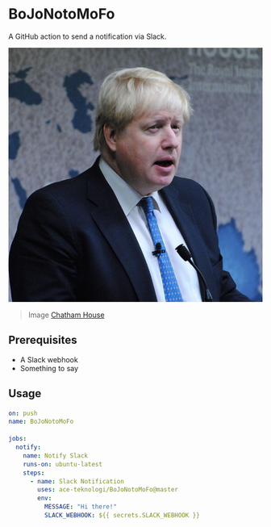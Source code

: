 # BoJoNotoMoFo

A GitHub action to send a notification via Slack.

![Boris Johnson](./bojo.jpg)
> Image [Chatham House](https://www.flickr.com/photos/chathamhouse/31225992622)

## Prerequisites

* A Slack webhook
* Something to say

## Usage

```yaml
on: push
name: BoJoNotoMoFo

jobs:
  notify:
    name: Notify Slack
    runs-on: ubuntu-latest
    steps:
      - name: Slack Notification
        uses: ace-teknologi/BoJoNotoMoFo@master
        env:
          MESSAGE: "Hi there!"
          SLACK_WEBHOOK: ${{ secrets.SLACK_WEBHOOK }}
```
